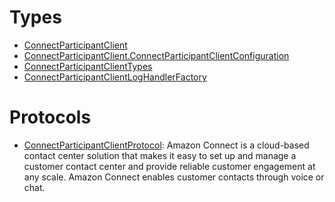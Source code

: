# Types

  - [ConnectParticipantClient](/aws-sdk-swift/reference/0.x/AWSConnectParticipant/ConnectParticipantClient)
  - [ConnectParticipantClient.ConnectParticipantClientConfiguration](/aws-sdk-swift/reference/0.x/AWSConnectParticipant/ConnectParticipantClient_ConnectParticipantClientConfiguration)
  - [ConnectParticipantClientTypes](/aws-sdk-swift/reference/0.x/AWSConnectParticipant/ConnectParticipantClientTypes)
  - [ConnectParticipantClientLogHandlerFactory](/aws-sdk-swift/reference/0.x/AWSConnectParticipant/ConnectParticipantClientLogHandlerFactory)

# Protocols

  - [ConnectParticipantClientProtocol](/aws-sdk-swift/reference/0.x/AWSConnectParticipant/ConnectParticipantClientProtocol):
    Amazon Connect is a cloud-based contact center solution that makes it easy to set up and manage
    a customer contact center and provide reliable customer engagement at any scale.
    Amazon Connect enables customer contacts through voice or chat.
